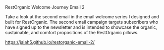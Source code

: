 RestOrganic Welcome Journey Email 2

Take a look at the second email in the email welcome series I designed and built for RestOrganic. The second email campaign targets subscribers who have signed up to the newsletter and is intended to showcase the organic, sustainable, and comfort propositions of the RestOrganic pillows.


https://jaiah5.github.io/restorganic-email-2/
